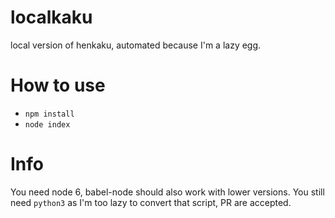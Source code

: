# localkaku
local version of henkaku, automated because I'm a lazy egg.

How to use
==========
- `npm install`
- `node index`

Info
====
You need node 6, babel-node should also work with lower versions.
You still need `python3` as I'm too lazy to convert that script, PR are accepted.
